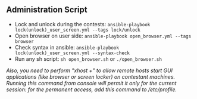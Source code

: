 
## Administration Script
* Lock and unlock during the contests: `ansible-playbook lock(unlock)_user_screen.yml --tags lock/unlock`
* Open browser on user side: `ansible-playbook open_browser.yml --tags browser`
* Check syntax in ansible: `ansible-playbook lock(unlock)_user_screen.yml --syntax-check`
* Run any sh script: `sh open_browser.sh` or `./open_browser.sh`

*Also, you need to perform "xhost +" to allow remote hosts start GUI applications (like browser or screen locker) on contestant machines. Running this command from console will permit it only for the current session: for the permanent access, add this command to /etc/profile.*



